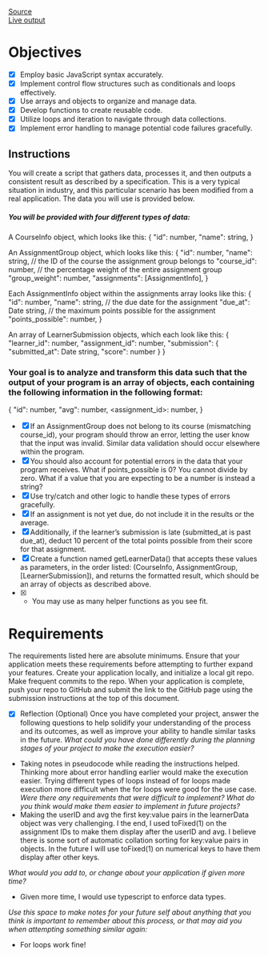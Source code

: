 [Source](https://github.com/iterating/sba-308-objects/blob/main/learnerData.mjs)  
[Live output](https://iterating.github.io/sba-308-objects)  

# Objectives
- [x] Employ basic JavaScript syntax accurately.
- [x] Implement control flow structures such as conditionals and loops effectively.
- [x] Use arrays and objects to organize and manage data.
- [x] Develop functions to create reusable code.
- [x] Utilize loops and iteration to navigate through data collections.
- [x] Implement error handling to manage potential code failures gracefully.

## Instructions
You will create a script that gathers data, processes it, and then outputs a consistent result as described by a specification. This is a very typical situation in industry, and this particular scenario has been modified from a real application. The data you will use is provided below.
##### You will be provided with four different types of data:
  A CourseInfo object, which looks like this:
  {
    "id": number,
    "name": string,
  }

  An AssignmentGroup object, which looks like this:
  {
    "id": number,
    "name": string,
    // the ID of the course the assignment group belongs to
    "course_id": number,
    // the percentage weight of the entire assignment group
    "group_weight": number,
    "assignments": [AssignmentInfo],
  }

  Each AssignmentInfo object within the assignments array looks like this:
  {
    "id": number,
    "name": string,
    // the due date for the assignment
    "due_at": Date string,
    // the maximum points possible for the assignment
    "points_possible": number,
  }

  An array of LearnerSubmission objects, which each look like this:
  {
      "learner_id": number,
      "assignment_id": number,
      "submission": {
        "submitted_at": Date string,
        "score": number
      }
  }

### Your goal is to analyze and transform this data such that the output of your program is an **array of objects**, each containing the following information in the following format:
{
    <!-- the ID of the learner for which this data has been collected -->
    "id": number,
    <!--  the learner’s total, weighted average, in which assignments
     with more points_possible should be counted for more
     e.g. a learner with 50/100 on one assignment and 190/200 on another
     would have a weighted average score of 240/300 = 80%. -->
    "avg": number,
    <!-- each assignment should have a key with its ID,
    and the value associated with it should be the percentage that
    the learner scored on the assignment (submission.score / points_possible) -->
    <assignment_id>: number,
    <!-- if an assignment is not yet due, it should not be included in either
    the average or the keyed dictionary of scores -->
}

- [x] If an AssignmentGroup does not belong to its course (mismatching course_id), your program should throw an error, letting the user know that the input was invalid. Similar data validation should occur elsewhere within the program.
- [x] You should also account for potential errors in the data that your program receives. What if points_possible is 0? You cannot divide by zero. What if a value that you are expecting to be a number is instead a string? 
- [x] Use try/catch and other logic to handle these types of errors gracefully.
- [x] If an assignment is not yet due, do not include it in the results or the average. 
- [x] Additionally, if the learner’s submission is late (submitted_at is past due_at), deduct 10 percent of the total points possible from their score for that assignment.
- [x] Create a function named getLearnerData() that accepts these values as parameters, in the order listed: (CourseInfo, AssignmentGroup, [LearnerSubmission]), and returns the formatted result, which should be an array of objects as described above.
- [x] - You may use as many helper functions as you see fit.
# Requirements
The requirements listed here are absolute minimums. Ensure that your application meets these requirements before attempting to further expand your features.
Create your application locally, and initialize a local git repo. Make frequent commits to the repo. When your application is complete, push your repo to GitHub and submit the link to the GitHub page using the submission instructions at the top of this document.
- [x] Reflection (Optional)
Once you have completed your project, answer the following questions to help solidify your understanding of the process and its outcomes, as well as improve your ability to handle similar tasks in the future.
_What could you have done differently during the planning stages of your project to make the execution easier?_
- Taking notes in pseudocode while reading the instructions helped. Thinking more about error handling earlier would make the execution easier. Trying different types of loops instead of for loops made execution more difficult when the for loops were good for the use case. 
_Were there any requirements that were difficult to implement? What do you think would make them easier to implement in future projects?_
- Making the userID and avg the first key:value pairs in the learnerData object was very challenging. I the end, I used toFixed(1) on the assignment IDs to make them display after the userID and avg. I believe there is some sort of automatic collation sorting for key:value pairs in objects. In the future I will use toFixed(1) on numerical keys to have them display after other keys.  

_What would you add to, or change about your application if given more time?_
- Given more time, I would use typescript to enforce data types. 

_Use this space to make notes for your future self about anything that you think is important to remember about this process, or that may aid you when attempting something similar again:_
- For loops work fine!